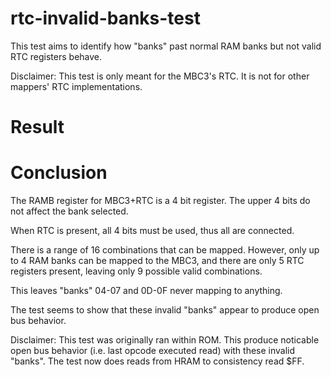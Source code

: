 # rtc-invalid-banks-test

This test aims to identify how "banks" past normal RAM banks but not valid RTC registers behave.

Disclaimer: This test is only meant for the MBC3's RTC. It is not for other mappers' RTC implementations.

# Result

<insert GBI screenshot>

# Conclusion

The RAMB register for MBC3+RTC is a 4 bit register. The upper 4 bits do not affect the bank selected.

When RTC is present, all 4 bits must be used, thus all are connected.

There is a range of 16 combinations that can be mapped. However, only up to 4 RAM banks can be mapped to the MBC3, and there are only 5 RTC registers present, leaving only 9 possible valid combinations.

This leaves "banks" 04-07 and 0D-0F never mapping to anything.

The test seems to show that these invalid "banks" appear to produce open bus behavior.

Disclaimer: This test was originally ran within ROM. This produce noticable open bus behavior (i.e. last opcode executed read) with these invalid "banks". The test now does reads from HRAM to consistency read $FF.
